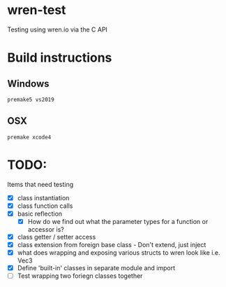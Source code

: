 # wren-test
Testing using wren.io via the C API

# Build instructions

## Windows
    premake5 vs2019

## OSX
    premake xcode4

# TODO:
Items that need testing
- [x] class instantiation
- [x] class function calls
- [x] basic reflection
    - [x] How do we find out what the parameter types for a function or accessor is?
- [x] class getter / setter access
- [x] class extension from foreign base class - Don't extend, just inject
- [x] what does wrapping and exposing various structs to wren look like i.e. Vec3
- [x] Define 'built-in' classes in separate module and import
- [ ] Test wrapping two foriegn classes together
